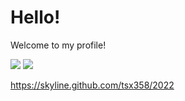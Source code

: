# Hello!

Welcome to my profile! 

<img src="https://github-readme-stats.vercel.app/api?username=tsx358">

<img src="https://github-readme-stats.vercel.app/api/top-langs/?username=tsx358">

https://skyline.github.com/tsx358/2022


